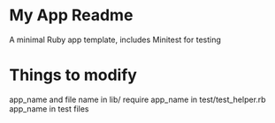 # My App Readme

A minimal Ruby app template, includes Minitest for testing

# Things to modify

app_name and file name in lib/
require app_name in test/test_helper.rb
app_name in test files